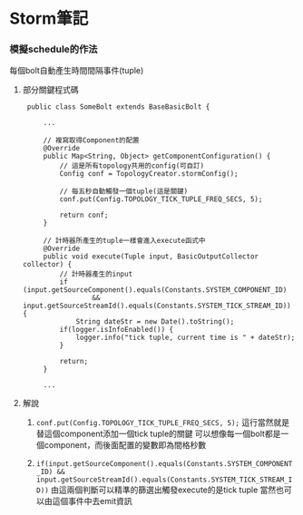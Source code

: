 # Storm筆記

### 模擬schedule的作法
每個bolt自動產生時間間隔事件(tuple)
1. 部分關鍵程式碼

        public class SomeBolt extends BaseBasicBolt {

            ...

            // 複寫取得Component的配置
            @Override
            public Map<String, Object> getComponentConfiguration() {
                // 這是所有topology共用的config(可自訂)
                Config conf = TopologyCreator.stormConfig();

                // 每五秒自動觸發一個tuple(這是關鍵)
                conf.put(Config.TOPOLOGY_TICK_TUPLE_FREQ_SECS, 5);

                return conf;
            }

            // 計時器所產生的tuple一樣會進入execute函式中
            @Override
            public void execute(Tuple input, BasicOutputCollector collector) {
                // 計時器產生的input
                if (input.getSourceComponent().equals(Constants.SYSTEM_COMPONENT_ID)
                        && input.getSourceStreamId().equals(Constants.SYSTEM_TICK_STREAM_ID)) {
                    String dateStr = new Date().toString();
                if(logger.isInfoEnabled()) {
                    logger.info("tick tuple, current time is " + dateStr);
                }

                return;
            }

            ...

2. 解說
    1. `conf.put(Config.TOPOLOGY_TICK_TUPLE_FREQ_SECS, 5);`
    這行當然就是替這個component添加一個tick tuple的關鍵
    可以想像每一個bolt都是一個component，而後面配置的變數即為間格秒數

    2. `if(input.getSourceComponent().equals(Constants.SYSTEM_COMPONENT_ID) && input.getSourceStreamId().equals(Constants.SYSTEM_TICK_STREAM_ID))`
    由這兩個判斷可以精準的篩選出觸發execute的是tick tuple
    當然也可以由這個事件中去emit資訊
